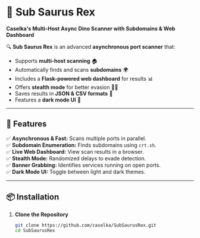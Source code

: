 # 🦖 Sub Saurus Rex

**Caselka's Multi-Host Async Dino Scanner with Subdomains & Web Dashboard**

🔍 **Sub Saurus Rex** is an advanced **asynchronous port scanner** that:
- Supports **multi-host scanning** 🏠
- Automatically finds and scans **subdomains** 🌍
- Includes a **Flask-powered web dashboard** for results 📊
- Offers **stealth mode** for better evasion 🕵️‍♂️
- Saves results in **JSON & CSV formats** 📁
- Features a **dark mode UI** 🌙

---

## **📌 Features**
✅ **Asynchronous & Fast:** Scans multiple ports in parallel.  
✅ **Subdomain Enumeration:** Finds subdomains using `crt.sh`.  
✅ **Live Web Dashboard:** View scan results in a browser.  
✅ **Stealth Mode:** Randomized delays to evade detection.  
✅ **Banner Grabbing:** Identifies services running on open ports.  
✅ **Dark Mode UI:** Toggle between light and dark themes.  

---

## **📦 Installation**
1. **Clone the Repository**
   ```bash
   git clone https://github.com/caselka/SubSaurusRex.git
   cd SubSaurusRex

